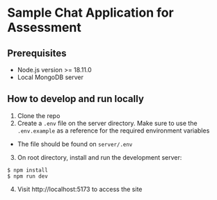 # Sample Chat Application for Assessment

## Prerequisites

- Node.js version >= 18.11.0
- Local MongoDB server

## How to develop and run locally

1. Clone the repo
2. Create a `.env` file on the server directory. Make sure to use the `.env.example` as a reference for the required environment variables

- The file should be found on `server/.env`

3. On root directory, install and run the development server:

```console
$ npm install
$ npm run dev
```

4. Visit http://localhost:5173 to access the site

